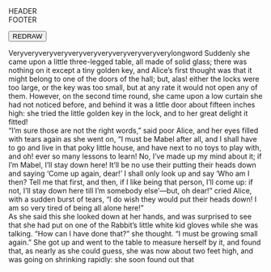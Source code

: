 
<head>
<meta charset='UTF-8'>
<script src='/browserified/mudom.js'></script>
<script src='./mudom2.js'></script>
<script src='./lining.js'></script>
<link rel=stylesheet href='./reset.css'>
<link rel=stylesheet href='./printing-page-demo.css'>

<style>
.line {
  display:                inline-block;
  width:                  100%;
  text-align-last:        justify; }
.line[first]               { letter-spacing:  0.1px; }
.line:nth-last-of-type(2n+1) { background-color:  skyblue; }
.line[first]               { color:  green; }
.line[last]                {
  color:                  red;
  text-align:             center;
  text-align-last:        center; }
.line[index="5"]           { color:  blue; }
/*div .line:nth-of-type(-n+2)    { color:  #f00; }*/
</style>


</head>

<div class=header>HEADER</div>
<div class=footer>FOOTER</div>

<button id=redraw>REDRAW</button>

<div class=spacer></div>
<div class=tracker>
<div data-lining>Very&shy;very&shy;very&shy;very&shy;very&shy;very&shy;very&shy;very&shy;very&shy;very&shy;very&shy;long&shy;word Suddenly she came upon a little three-legged table, all made of solid glass; there was nothing on it except a tiny golden key, and Alice’s first thought was that it might belong to one of the doors of the hall; but, alas! either the locks were too large, or the key was too small, but at any rate it would not open any of them. However, on the second time round, she came upon a low curtain she had not noticed before, and behind it was a little door about fifteen inches high: she tried the little golden key in the lock, and to her great delight it fitted!</div>
<div data-lining>“I’m sure those are not the right words,” said poor Alice, and her eyes filled with tears again as she went on, “I must be Mabel after all, and I shall have to go and live in that poky little house, and have next to no toys to play with, and oh! ever so many lessons to learn! No, I’ve made up my mind about it; if I’m Mabel, I’ll stay down here! It’ll be no use their putting their heads down and saying ‘Come up again, dear!’ I shall only look up and say ‘Who am I then? Tell me that first, and then, if I like being that person, I’ll come up: if not, I’ll stay down here till I’m somebody else’—but, oh dear!” cried Alice, with a sudden burst of tears, “I do wish they would put their heads down! I am so very tired of being all alone here!”</div>
<div data-lining>As she said this she looked down at her hands, and was surprised to see that she had put on one of the Rabbit’s little white kid gloves while she was talking. “How can I have done that?” she thought. “I must be growing small again.” She got up and went to the table to measure herself by it, and found that, as nearly as she could guess, she was now about two feet high, and was going on shrinking rapidly: she soon found out that</div>
</div>

<div class=tracker></div>
<div class=tracker></div>
<div class=tracker></div>
<div class=spacer></div>

<!-- <script src='./jquery-3.7.0.js'></script> -->
<!-- <script src='./ops2.js'></script> -->

